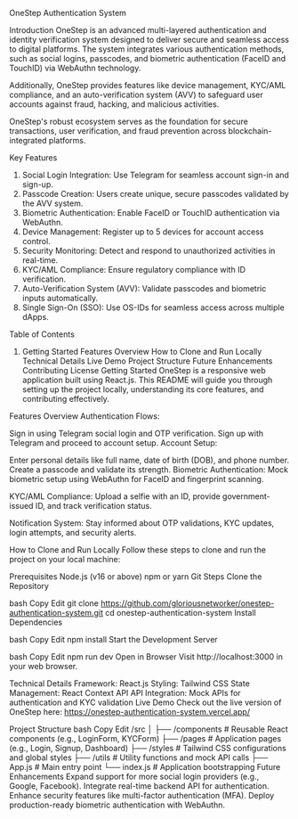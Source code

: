 OneStep Authentication System


Introduction
OneStep is an advanced multi-layered authentication and identity verification system designed to deliver secure and seamless access to digital platforms. The system integrates various authentication methods, such as social logins, passcodes, and biometric authentication (FaceID and TouchID) via WebAuthn technology.

Additionally, OneStep provides features like device management, KYC/AML compliance, and an auto-verification system (AVV) to safeguard user accounts against fraud, hacking, and malicious activities.

OneStep's robust ecosystem serves as the foundation for secure transactions, user verification, and fraud prevention across blockchain-integrated platforms.

Key Features
1. Social Login Integration: Use Telegram for seamless account sign-in and sign-up.
2. Passcode Creation: Users create unique, secure passcodes validated by the AVV system.
3. Biometric Authentication: Enable FaceID or TouchID authentication via WebAuthn.
4. Device Management: Register up to 5 devices for account access control.
5. Security Monitoring: Detect and respond to unauthorized activities in real-time.
6. KYC/AML Compliance: Ensure regulatory compliance with ID verification.
7. Auto-Verification System (AVV): Validate passcodes and biometric inputs automatically.
8. Single Sign-On (SSO): Use OS-IDs for seamless access across multiple dApps.

Table of Contents
1. Getting Started
Features Overview
How to Clone and Run Locally
Technical Details
Live Demo
Project Structure
Future Enhancements
Contributing
License
Getting Started
OneStep is a responsive web application built using React.js. This README will guide you through setting up the project locally, understanding its core features, and contributing effectively.

Features Overview
Authentication Flows:

Sign in using Telegram social login and OTP verification.
Sign up with Telegram and proceed to account setup.
Account Setup:

Enter personal details like full name, date of birth (DOB), and phone number.
Create a passcode and validate its strength.
Biometric Authentication:
Mock biometric setup using WebAuthn for FaceID and fingerprint scanning.

KYC/AML Compliance:
Upload a selfie with an ID, provide government-issued ID, and track verification status.

Notification System:
Stay informed about OTP validations, KYC updates, login attempts, and security alerts.

How to Clone and Run Locally
Follow these steps to clone and run the project on your local machine:

Prerequisites
Node.js (v16 or above)
npm or yarn
Git
Steps
Clone the Repository

bash
Copy
Edit
git clone https://github.com/gloriousnetworker/onestep-authentication-system.git
cd onestep-authentication-system
Install Dependencies

bash
Copy
Edit
npm install
Start the Development Server

bash
Copy
Edit
npm run dev
Open in Browser
Visit http://localhost:3000 in your web browser.

Technical Details
Framework: React.js
Styling: Tailwind CSS
State Management: React Context API
API Integration: Mock APIs for authentication and KYC validation
Live Demo
Check out the live version of OneStep here:
https://onestep-authentication-system.vercel.app/

Project Structure
bash
Copy
Edit
/src
│
├── /components      # Reusable React components (e.g., LoginForm, KYCForm)
├── /pages           # Application pages (e.g., Login, Signup, Dashboard)
├── /styles          # Tailwind CSS configurations and global styles
├── /utils           # Utility functions and mock API calls
├── App.js           # Main entry point
└── index.js         # Application bootstrapping
Future Enhancements
Expand support for more social login providers (e.g., Google, Facebook).
Integrate real-time backend API for authentication.
Enhance security features like multi-factor authentication (MFA).
Deploy production-ready biometric authentication with WebAuthn.